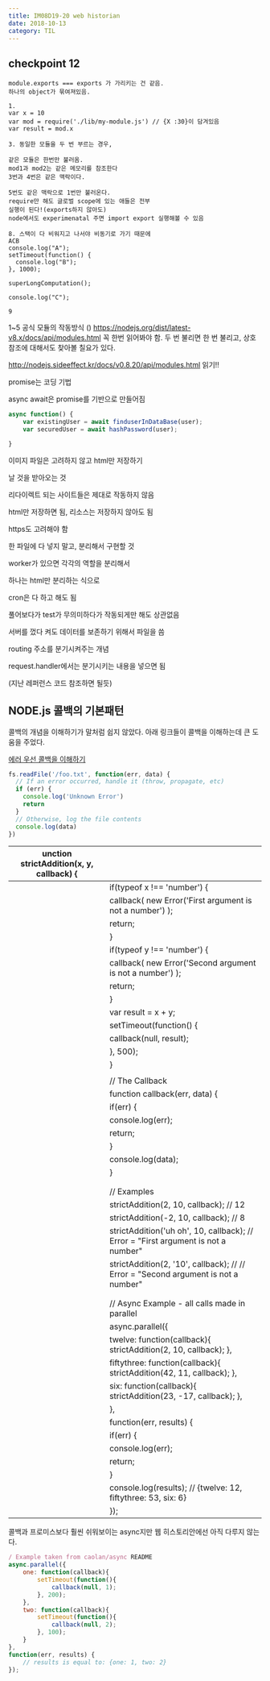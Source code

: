 ```yaml
---
title: IM08D19-20 web historian
date: 2018-10-13
category: TIL
---
```


## checkpoint 12

```
module.exports === exports 가 가리키는 건 같음.
하나의 object가 묶여져있음.

1.
var x = 10
var mod = require('./lib/my-module.js') // {X :30}이 담겨있음
var result = mod.x

3. 동일한 모듈을 두 번 부르는 경우,

같은 모듈은 한번만 불러옴.
mod1과 mod2는 같은 메모리를 참조한다
3번과 4번은 같은 맥락이다.

5번도 같은 맥락으로 1번만 불러온다.
require만 해도 글로벌 scope에 있는 애들은 전부
실행이 된다!(exports하지 않아도)
node에서도 experimenatal 주면 import export 실행해볼 수 있음

8. 스택이 다 비워지고 나서야 비동기로 가기 때문에
ACB
console.log("A");
setTimeout(function() {
  console.log("B");
}, 1000);

superLongComputation();

console.log("C");

9
```

1~5 공식 모듈의 작동방식 () https://nodejs.org/dist/latest-v8.x/docs/api/modules.html 꼭 한번 읽어봐야 함. 두 번 불리면 한 번 불리고, 상호 참조에 대해서도 찾아볼 칠요가 있다.

http://nodejs.sideeffect.kr/docs/v0.8.20/api/modules.html 읽기!!

promise는 코딩 기법

async await은 promise를 기반으로 만들어짐

```javascript
async function() {
    var existingUser = await finduserInDataBase(user);
    var securedUser = await hashPassword(user);

}
```

이미지 파일은 고려하지 않고 html만 저장하기

날 것을 받아오는 것

리다이렉트 되는 사이트들은 제대로 작동하지 않음

html만 저장하면 됨, 리소스는 저장하지 않아도 됨

https도 고려해야 함

한 파일에 다 넣지 말고, 분리해서 구현할 것

worker가 있으면 각각의 역할을 분리해서

하나는 html만 분리하는 식으로

cron은 다 하고 해도 됨

풀어보다가 test가 무의미하다가 작동되게만 해도 상관없음

서버를 껐다 켜도 데이터를 보존하기 위해서 파일을 씀

routing 주소를 분기시켜주는 개념

request.handler에서는 분기시키는 내용을 넣으면 됨

(지난 레퍼런스 코드 참조하면 될듯)

## NODE.js 콜백의 기본패턴

콜백의 개념을 이해하기가 말처럼 쉽지 않았다. 아래 링크들이 콜백을 이해하는데 큰 도움을 주었다.

[에러 우선 콜백을 이해하기](http://fredkschott.com/post/2014/03/understanding-error-first-callbacks-in-node-js/)

```javascript
fs.readFile('/foo.txt', function(err, data) {
  // If an error occurred, handle it (throw, propagate, etc)
  if (err) {
    console.log('Unknown Error')
    return
  }
  // Otherwise, log the file contents
  console.log(data)
})
```

| unction strictAddition(x, y, callback) { |                                                                                    |
| ---------------------------------------- | ---------------------------------------------------------------------------------- |
|                                          | if(typeof x !== 'number') {                                                        |
|                                          | callback( new Error('First argument is not a number') );                           |
|                                          | return;                                                                            |
|                                          | }                                                                                  |
|                                          | if(typeof y !== 'number') {                                                        |
|                                          | callback( new Error('Second argument is not a number') );                          |
|                                          | return;                                                                            |
|                                          | }                                                                                  |
|                                          | var result = x + y;                                                                |
|                                          | setTimeout(function() {                                                            |
|                                          | callback(null, result);                                                            |
|                                          | }, 500);                                                                           |
|                                          | }                                                                                  |
|                                          |                                                                                    |
|                                          | // The Callback                                                                    |
|                                          | function callback(err, data) {                                                     |
|                                          | if(err) {                                                                          |
|                                          | console.log(err);                                                                  |
|                                          | return;                                                                            |
|                                          | }                                                                                  |
|                                          | console.log(data);                                                                 |
|                                          | }                                                                                  |
|                                          |                                                                                    |
|                                          |                                                                                    |
|                                          | // Examples                                                                        |
|                                          | strictAddition(2, 10, callback); // 12                                             |
|                                          | strictAddition(-2, 10, callback); // 8                                             |
|                                          | strictAddition('uh oh', 10, callback); // Error = "First argument is not a number" |
|                                          | strictAddition(2, '10', callback); // // Error = "Second argument is not a number" |
|                                          |                                                                                    |
|                                          |                                                                                    |
|                                          | // Async Example - all calls made in parallel                                      |
|                                          | async.parallel({                                                                   |
|                                          | twelve: function(callback){ strictAddition(2, 10, callback); },                    |
|                                          | fiftythree: function(callback){ strictAddition(42, 11, callback); },               |
|                                          | six: function(callback){ strictAddition(23, -17, callback); },                     |
|                                          | },                                                                                 |
|                                          | function(err, results) {                                                           |
|                                          | if(err) {                                                                          |
|                                          | console.log(err);                                                                  |
|                                          | return;                                                                            |
|                                          | }                                                                                  |
|                                          | console.log(results); // {twelve: 12, fiftythree: 53, six: 6}                      |
|                                          | });                                                                                |

콜백과 프로미스보다 훨씬 쉬워보이는 async지만 웹 히스토리안에선 아직 다루지 않는다.

```javascript
/ Example taken from caolan/async README
async.parallel({
    one: function(callback){
        setTimeout(function(){
            callback(null, 1);
        }, 200);
    },
    two: function(callback){
        setTimeout(function(){
            callback(null, 2);
        }, 100);
    }
},
function(err, results) {
    // results is equal to: {one: 1, two: 2}
});
```
